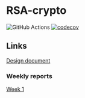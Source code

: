 # RSA-crypto
![GitHub Actions](https://github.com/oskrsjlnd/RSA-crypto/workflows/CI/badge.svg) [![codecov](https://codecov.io/gh/oskrsjlnd/RSA-crypto/branch/main/graph/badge.svg?token=KGXKLCTU0Q)](https://codecov.io/gh/oskrsjlnd/RSA-crypto)
## Links
[Design document](https://github.com/oskrsjlnd/RSA-crypto/blob/main/documentation/design_document.md)
### Weekly reports
[Week 1](https://github.com/oskrsjlnd/RSA-crypto/blob/main/documentation/week1.md)
